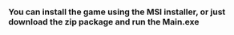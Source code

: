 ### You can install the game using the MSI installer, or just download the zip package and run the Main.exe
